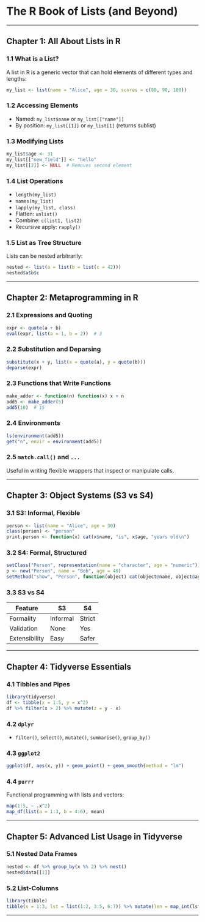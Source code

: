 # The R Book of Lists (and Beyond)

---

## Chapter 1: All About Lists in R

### 1.1 What is a List?
A list in R is a generic vector that can hold elements of different types and lengths:
```r
my_list <- list(name = "Alice", age = 30, scores = c(80, 90, 100))
```

### 1.2 Accessing Elements
- Named: `my_list$name` or `my_list[["name"]]`
- By position: `my_list[[1]]` or `my_list[1]` (returns sublist)

### 1.3 Modifying Lists
```r
my_list$age <- 31
my_list[["new_field"]] <- "hello"
my_list[[2]] <- NULL  # Removes second element
```

### 1.4 List Operations
- `length(my_list)`
- `names(my_list)`
- `lapply(my_list, class)`
- Flatten: `unlist()`
- Combine: `c(list1, list2)`
- Recursive apply: `rapply()`

### 1.5 List as Tree Structure
Lists can be nested arbitrarily:
```r
nested <- list(a = list(b = list(c = 42)))
nested$a$b$c
```

---

## Chapter 2: Metaprogramming in R

### 2.1 Expressions and Quoting
```r
expr <- quote(a + b)
eval(expr, list(a = 1, b = 2))  # 3
```

### 2.2 Substitution and Deparsing
```r
substitute(x + y, list(x = quote(a), y = quote(b)))
deparse(expr)
```

### 2.3 Functions that Write Functions
```r
make_adder <- function(n) function(x) x + n
add5 <- make_adder(5)
add5(10)  # 15
```

### 2.4 Environments
```r
ls(environment(add5))
get("n", envir = environment(add5))
```

### 2.5 `match.call()` and `...`
Useful in writing flexible wrappers that inspect or manipulate calls.

---

## Chapter 3: Object Systems (S3 vs S4)

### 3.1 S3: Informal, Flexible
```r
person <- list(name = "Alice", age = 30)
class(person) <- "person"
print.person <- function(x) cat(x$name, "is", x$age, "years old\n")
```

### 3.2 S4: Formal, Structured
```r
setClass("Person", representation(name = "character", age = "numeric"))
p <- new("Person", name = "Bob", age = 40)
setMethod("show", "Person", function(object) cat(object@name, object@age))
```

### 3.3 S3 vs S4
| Feature     | S3         | S4           |
|-------------|------------|--------------|
| Formality   | Informal   | Strict       |
| Validation  | None       | Yes          |
| Extensibility | Easy     | Safer        |

---

## Chapter 4: Tidyverse Essentials

### 4.1 Tibbles and Pipes
```r
library(tidyverse)
df <- tibble(x = 1:5, y = x^2)
df %>% filter(x > 2) %>% mutate(z = y - x)
```

### 4.2 `dplyr`
- `filter()`, `select()`, `mutate()`, `summarise()`, `group_by()`

### 4.3 `ggplot2`
```r
ggplot(df, aes(x, y)) + geom_point() + geom_smooth(method = "lm")
```

### 4.4 `purrr`
Functional programming with lists and vectors:
```r
map(1:5, ~ .x^2)
map_df(list(a = 1:3, b = 4:6), mean)
```

---

## Chapter 5: Advanced List Usage in Tidyverse

### 5.1 Nested Data Frames
```r
nested <- df %>% group_by(x %% 2) %>% nest()
nested$data[[1]]
```

### 5.2 List-Columns
```r
library(tibble)
tibble(x = 1:3, lst = list(1:2, 3:5, 6:7)) %>% mutate(len = map_int(lst, length))
```

---
